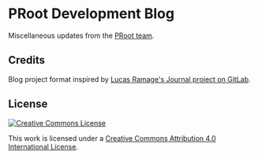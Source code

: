 # PRoot Development Blog

Miscellaneous updates from the [PRoot team](https://raw.githubusercontent.com/proot-me/proot/master/AUTHORS).

## Credits

Blog project format inspired by [Lucas Ramage's Journal project on GitLab](https://gitlab.com/lramage/journal).

## License

[![Creative Commons License](http://i.creativecommons.org/l/by/4.0/88x31.png)][cc-by-4.0]

This work is licensed under a [Creative Commons Attribution 4.0 International License][cc-by-4.0].

[cc-by-4.0]: http://creativecommons.org/licenses/by/4.0
